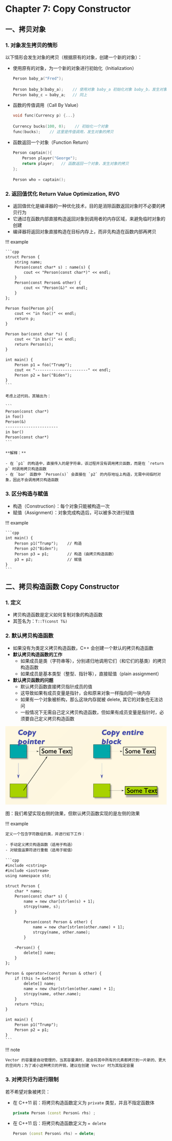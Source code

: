 # Chapter 7: Copy Constructor

## 一、拷贝对象

### 1. 对象发生拷贝的情形

以下情形会发生对象的拷贝（根据原有的对象，创建一个新的对象）：

- 使用原有的对象，为一个新的对象进行初始化（Initialization）
    
    ```cpp
    Person baby_a("Fred");
    
    Person baby_b(baby_a);    // 使用对象 baby_a 初始化对象 baby_b，发生对象的拷贝
    Person baby_c = baby_a;   // 同上
    ```
    
- 函数的传值调用（Call By Value）
    
    ```cpp
    void func(Currency p) {...}
    
    Currency bucks(100, 0);    // 初始化一个对象
    func(bucks);    // 这里是传值调用，发生对象的拷贝
    ```
    
- 函数返回一个对象（Function Return）
    
    ```cpp
    Person captain(){
    	Person player("George");
    	return player;   // 函数返回一个对象，发生对象的拷贝
    };
    
    Person who = captain();
    ```
    

### 2. 返回值优化 Return Value Optimization, RVO

- 返回值优化是编译器的一种优化技术，目的是消除函数返回对象时不必要的拷贝行为
- 它通过在函数内部直接构造返回对象到调用者的内存区域，来避免临时对象的创建
- 编译器将返回对象直接构造在目标内存上，而非先构造在函数内部再拷贝

!!! example

    ```cpp
    struct Person {
        string name;
        Person(const char* s) : name(s) {
            cout << "Person(const char*)" << endl;
        }
        Person(const Person& other) {
            cout << "Person(&)" << endl;
        }
    };
    
    Person foo(Person p){
        cout << "in foo()" << endl;
        return p;
    }

    Person bar(const char *s) {
        cout << "in bar()" << endl;
        return Person(s);
    }

    int main() {
        Person p1 = foo("Trump");
        cout << "-----------------------" << endl;
        Person p2 = bar("Biden");
    }
    ```

    考虑上述代码，其输出为：

    ```
    Person(const char*)
    in foo()
    Person(&)
    -----------------------
    in bar()
    Person(const char*)
    ```

    **解释：**

    - 在 `p1` 的构造中，直接传入的是字符串，该过程并没有调用拷贝函数，而是在 `return p` 时调用拷贝构造函数
    - 在 `bar` 函数中 `Person(s)` 会直接在 `p2` 的内存地址上构造，无需中间临时对象，因此不会调用拷贝构造函数

### 3. 区分构造与赋值

- 构造（Construction）：每个对象只能被构造一次
- 赋值（Assignment）：对象完成构造后，可以被多次进行赋值

!!! example

    ```cpp
    int main() {
        Person p1("Trump");    // 构造
        Person p2("Biden");
        Person p3 = p1;        // 构造（由拷贝构造函数）
        p3 = p2;               // 赋值
    }
    ```
 

## 二、拷贝构造函数 Copy Constructor

### 1. 定义

- 拷贝构造函数是定义如何复制对象的构造函数
- 其签名为：`T::T(const T&)`

### 2. 默认拷贝构造函数

- 如果没有为类定义拷贝构造函数，C++ 会创建一个默认的拷贝构造函数
- **默认拷贝构造函数的工作**
    - 如果成员是类（字符串等），分别递归地调用它们（和它们的基类）的拷贝构造函数
    - 如果成员是基本类型（整型、指针等），直接赋值（plain assignment）
- **默认拷贝函数的问题**
    - 默认拷贝函数直接拷贝指针成员的值
    - 这导致如果有成员变量是指针，会和原来对象一样指向同一块内存
    - 如果有一个对象被析构，那么这块内存就被 delete, 其它的对象也无法访问
    - 一般情况下无需自己定义拷贝构造函数，但如果有成员变量是指针时，必须要自己定义拷贝构造函数

![图：我们希望实现右侧的效果，但默认拷贝函数实现的是左侧的效果](image.png)

图：我们希望实现右侧的效果，但默认拷贝函数实现的是左侧的效果

!!! example
 
    定义一个包含字符数组的类，并进行如下工作：

    - 手动定义拷贝构造函数（适用于构造）
    - 对赋值运算符进行重载（适用于赋值）

    ```cpp
    #include <cstring>
    #include <iostream>
    using namespace std;

    struct Person {
        char * name;
        Person(const char* s) {
            name = new char[strlen(s) + 1];
            strcpy(name, s);
        }
        
            Person(const Person & other) {
                name = new char[strlen(other.name) + 1];
                strcpy(name, other.name);
            }
            
        ~Person() {
            delete[] name;
        }
    };

    Person & operator=(const Person & other) {
        if (this != &other){
            delete[] name;
            name = new char[strlen(other.name) + 1];
            strcpy(name, other.name);
        }
        return *this;
    }

    int main() {
        Person p1("Trump");
        Person p2 = p1;
    }
    ```


!!! note

    Vector 的容量是自动管理的，当其容量满时，就会将其中所有的元素都拷贝到一片新的、更大的空间内；为了减小这种拷贝的开销，建议在创建 Vector 时为其指定容量


### 3. 对拷贝行为进行限制

若不希望对象被拷贝：

- 在 C++11 前：将拷贝构造函数定义为 `private` 类型，并且不指定函数体
    
    ```cpp
    private Person (const Person& rhs) ;
    ```
    
- 在 C++11 后：将拷贝构造函数定义为 `= delete`
    
    ```cpp
    Person (const Person& rhs) = delete;
    ```